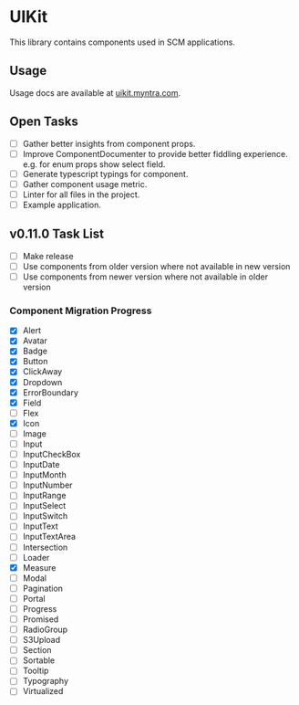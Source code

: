 # UIKit

This library contains components used in SCM applications.

## Usage

Usage docs are available at [uikit.myntra.com](http://uikit.myntra.com).

## Open Tasks

- [ ] Gather better insights from component props.
- [ ] Improve ComponentDocumenter to provide better fiddling experience. e.g. for enum props show select field.
- [ ] Generate typescript typings for component.
- [ ] Gather component usage metric.
- [ ] Linter for all files in the project.
- [ ] Example application.

## v0.11.0 Task List

- [ ] Make release
- [ ] Use components from older version where not available in new version
- [ ] Use components from newer version where not available in older version

### Component Migration Progress

- [x] Alert
- [x] Avatar
- [x] Badge
- [x] Button
- [x] ClickAway
- [x] Dropdown
- [x] ErrorBoundary
- [x] Field
- [ ] Flex
- [x] Icon
- [ ] Image
- [ ] Input
- [ ] InputCheckBox
- [ ] InputDate
- [ ] InputMonth
- [ ] InputNumber
- [ ] InputRange
- [ ] InputSelect
- [ ] InputSwitch
- [ ] InputText
- [ ] InputTextArea
- [ ] Intersection
- [ ] Loader
- [x] Measure
- [ ] Modal
- [ ] Pagination
- [ ] Portal
- [ ] Progress
- [ ] Promised
- [ ] RadioGroup
- [ ] S3Upload
- [ ] Section
- [ ] Sortable
- [ ] Tooltip
- [ ] Typography
- [ ] Virtualized
